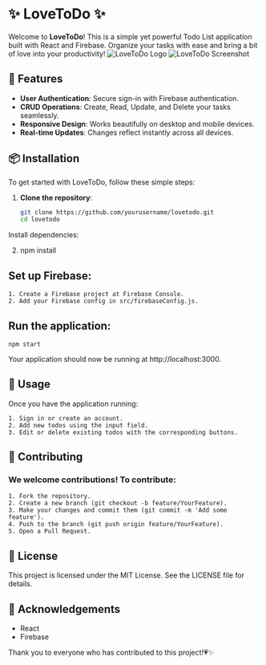 # ✨ LoveToDo ✨

Welcome to **LoveToDo**! This is a simple yet powerful Todo List application built with React and Firebase. Organize your tasks with ease and bring a bit of love into your productivity!
![LoveToDo Logo](\assests\LoveToDO-logo.png)
![LoveToDo Screenshot](\assests\Screenshot.png)
## 🌟 Features
- **User Authentication**: Secure sign-in with Firebase authentication.
- **CRUD Operations**: Create, Read, Update, and Delete your tasks seamlessly.
- **Responsive Design**: Works beautifully on desktop and mobile devices.
- **Real-time Updates**: Changes reflect instantly across all devices.

## 📦 Installation

To get started with LoveToDo, follow these simple steps:

1. **Clone the repository**:
   ```bash
   git clone https://github.com/yourusername/lovetodo.git
   cd lovetodo
Install dependencies:

2. npm install

## Set up Firebase:
```
1. Create a Firebase project at Firebase Console.
2. Add your Firebase config in src/firebaseConfig.js.
```
## Run the application:
```
npm start
```
Your application should now be running at http://localhost:3000.

## 📱 Usage
Once you have the application running:
```
1. Sign in or create an account.
2. Add new todos using the input field.
3. Edit or delete existing todos with the corresponding buttons.
```
## 🤝 Contributing
### We welcome contributions! To contribute:
```
1. Fork the repository.
2. Create a new branch (git checkout -b feature/YourFeature).
3. Make your changes and commit them (git commit -m 'Add some feature').
4. Push to the branch (git push origin feature/YourFeature).
5. Open a Pull Request.
```
## 📝 License
This project is licensed under the MIT License. See the LICENSE file for details.

## 🎉 Acknowledgements
* React
* Firebase

Thank you to everyone who has contributed to this project!💗✨
